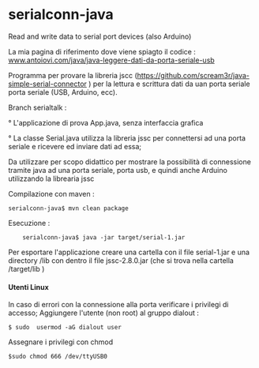 # serialconn-java
Read and write data to serial port devices (also  Arduino)

La mia pagina di riferimento dove viene spiagto il codice :
  www.antoiovi.com/java/java-leggere-dati-da-porta-seriale-usb

 Programma per provare la libreria jscc (https://github.com/scream3r/java-simple-serial-connector ) per la lettura  e scrittura dati da uan porta seriale porta seriale (USB, Arduino, ecc).
 
Branch serialtalk :
    
 ° L'applicazione di prova App.java, senza interfaccia grafica 
 
 ° La classe Serial.java utilizza la libreria jssc per connettersi ad una porta seriale e ricevere ed inviare dati ad essa;
 
 
 
 Da utilizzare per scopo didattico per mostrare la possibilità di connessione tramite java ad una 
 porta seriale, porta usb, e quindi anche Arduino utilizzando la librearia jssc
  
 Compilazione con maven : 
 			
	serialconn-java$ mvn clean package
 
 
 
 Esecuzione :
		
		serialconn-java$ java -jar target/serial-1.jar 		
		

Per esportare l'applicazione creare una cartella con il file serial-1.jar e una directory
	 /lib con dentro il file jssc-2.8.0.jar (che si trova nella cartella /target/lib )
	 
	 

#### Utenti Linux
  
 
 In caso di errori con la connessione alla porta verificare i privilegi di accesso;
 Aggiungere l'utente (non root)  al gruppo dialout :
	
	$ sudo  usermod -aG dialout user

  Assegnare i privilegi con chmod 
			
	$sudo chmod 666 /dev/ttyUSB0
 
 
